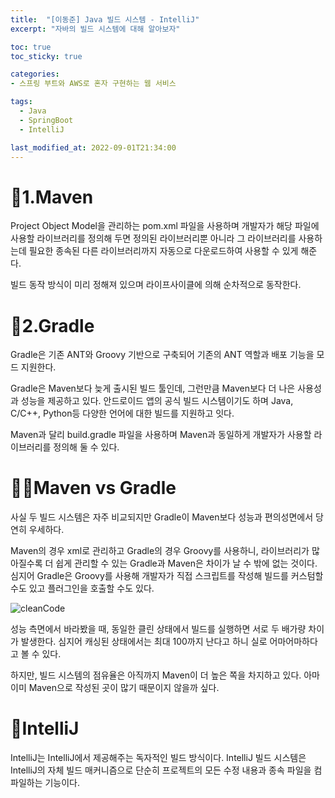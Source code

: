 ```yaml
---
title:  "[이동준] Java 빌드 시스템 - IntelliJ"
excerpt: "자바의 빌드 시스템에 대해 알아보자"

toc: true
toc_sticky: true

categories:
- 스프링 부트와 AWS로 혼자 구현하는 웹 서비스

tags:
  - Java
  - SpringBoot
  - IntelliJ

last_modified_at: 2022-09-01T21:34:00
---
```




# 🦅1.Maven



Project Object Model을 관리하는 pom.xml 파일을 사용하며 개발자가 해당 파일에 사용할 라이브러리를 정의해 두면 정의된 라이브러리뿐 아니라 그 라이브러리를 사용하는데 필요한 종속된 다른 라이브러리까지 자동으로 다운로드하여 사용할 수 있게 해준다.

빌드 동작 방식이 미리 정해져 있으며 라이프사이클에 의해 순차적으로 동작한다.

# 🐘2.Gradle

Gradle은 기존 ANT와 Groovy 기반으로 구축되어 기존의 ANT 역할과 배포 기능을 모드 지원한다.

Gradle은 Maven보다 늦게 출시된 빌드 툴인데, 그런만큼 Maven보다 더 나은 사용성과 성능을 제공하고 있다. 안드로이드 앱의 공식 빌드 시스템이기도 하며 Java, C/C++, Python등 다양한 언어에 대한 빌드를 지원하고 잇다.

Maven과 달리 build.gradle 파일을 사용하며 Maven과 동일하게 개발자가 사용할 라이브러리를 정의해 둘 수 있다. 

# 🐱‍🐉Maven vs Gradle

사실 두 빌드 시스템은 자주 비교되지만 Gradle이 Maven보다 성능과 편의성면에서 당연히 우세하다.

Maven의 경우 xml로 관리하고 Gradle의 경우 Groovy를 사용하니, 라이브러리가 많아질수록 더 쉽게 관리할 수 있는 Gradle과 Maven은 차이가 날 수 밖에 없는 것이다. 심지어 Gradle은 Groovy를 사용해 개발자가 직접 스크립트를 작성해 빌드를 커스텀할 수도 있고 플러그인을 호출할 수도 있다. 

![cleanCode](https://img1.daumcdn.net/thumb/R1280x0/?scode=mtistory2&fname=https%3A%2F%2Fblog.kakaocdn.net%2Fdn%2FbCxK5A%2FbtrFzNHXf6u%2FjUAffGgEzAkYflPHoNct60%2Fimg.png)

성능 측면에서 바라봤을 때, 동일한 클린 상태에서 빌드를 실행하면 서로 두 배가량 차이가 발생한다. 심지어 캐싱된 상태에서는 최대 100까지 난다고 하니 실로 어마어마하다고 볼 수 있다.

하지만, 빌드 시스템의 점유율은 아직까지 Maven이 더 높은 쪽을 차지하고 있다. 아마 이미 Maven으로 작성된 곳이 많기 때문이지 않을까 싶다.

# 🦞IntelliJ

IntelliJ는 IntelliJ에서 제공해주는 독자적인 빌드 방식이다.
IntelliJ 빌드 시스템은 IntelliJ의 자체 빌드 매커니즘으로 단순히 프로젝트의 모든 수정 내용과 종속 파일을 컴파일하는 기능이다.

